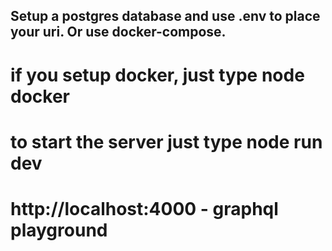 ## Setup a postgres database and use .env to place your uri. Or use docker-compose.

# if you setup docker, just type node docker

# to start the server just type node run dev

# http://localhost:4000 - graphql playground
